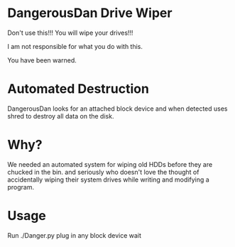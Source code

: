 # DangerousDan Drive Wiper
Don't use this!!! You will wipe your drives!!!
 
I am not responsible for what you do with this.
 
You have been warned.
 
# Automated Destruction
 
DangerousDan looks for an attached block device and when detected uses shred to destroy all data on the disk.
 
# Why?
 
We needed an automated system for wiping old HDDs before they are chucked in the bin. and seriously who doesn't love the thought of accidentally wiping their system drives while writing and modifying a program.

# Usage

Run ./Danger.py
plug in any block device
wait